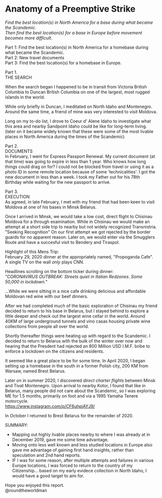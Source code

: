 # Anatomy of a Preemptive Strike
_Find the best location(s) in North America for a base during what became the Scandemic._  
_Then find the best location(s) for a base in Europe before movement becomes more difficult._

Part 1: Find the best location(s) in North America for a homebase during what became the Scandemic.  
Part 2: New travel documents  
Part 3: Find the best location(s) for a homebase in Europe.


Part 1.  
THE SEARCH 

When the search began I happened to be in transit from Victoria British Columbia to Duncan British Columbia on one of the largest, most rugged islands in the world.

While only briefly in Duncan, I meditated on North Idaho and Montenegro. Around the same time, a friend of mine was very interested to visit Moldova. 


Long on my to-do list, I drove to Coeur d' Alene Idaho to investigate what this area and nearby Sandpoint Idaho could be like for long-term living.
(later on it became widely known that these were some of the most livable places in North America during the times of the Scandemic)

Part 2.  
DOCUMENTS  
In February, I went for Express Passport Renewal. My current document (at that time) was going to expire in less than 1 year. Who knows how long things could drag on for? I could not be blocked from travel or using it as a photo ID in some remote location because of some 'technicalities'. I got the new document in less than a week. I took my Father out for his 78th Birthday while waiting for the new passport to arrive.

Part 3.  
EXECUTION  
As agreed, in late February, I met with my friend that had been keen to visit Moldova at one of his bases in Minsk Belarus. 

Once I arrived in Minsk, we would take a low cost, direct flight to Chisinau Moldova for a through examination. While in Chisinau we would make an attempt at a short side trip to nearby but not widely recognized Transnistria. "Seeking Recognition"
On our first attempt we got rejected by the border guards for no apparent reason. Later on, we would enter via the Smugglers Route and have a succesful visit to Bendery and Tiraspol.

Highlight of this Mens Trip:  
February 29, 2020 dinner at the appropriately named, "Propoganda Cafe".  
A single TV on the wall _only_ plays CNN.  

Headlines scrolling on the bottom ticker during dinner:  
_"CORONAVIRUS OUTBREAK: Streets quiet in Italian Redzones. Some 50,000 in lockdown."_

...While we were sitting in a nice cafe drinking delicious and affordable Moldovan red wine with our beef dinners. 

After we had completed much of the basic exploration of Chisinau my friend decided to return to his base in Belarus, but I stayed behind to explore a little deeper and check out the largest wine cellar in the world. Around 40KM of large underground tunnels and vino casas housing private wine collections from people all over the world.

Shortly thereafter things were heating up with regard to the Scandemic. I decided to return to Belarus with the bulk of the winter over now and hearing that the Presdent had rejected an 800 Million USD I.M.F. bribe to enforce a lockdown on the citizens and residents.


It seemed like a great place to be for some time. In April 2020, I began setting up a homebase in the south in a former Polish city, 200 KM from Warsaw, named Brest Belarus.

Later on in summer 2020, I discovered _direct charter flights_ between Minsk and Tivat Montenegro. Upon arrival to nearby Kotor, I found that like in Belarus, many people did not care about the Scandemic, so I was exploring ME for 1.5 months, primarily on foot and via a 1995 Yamaha Tenere motorcycle.  
https://www.instagram.com/p/CF6uhpjAYJ9/

In October I returned to Brest Belarus for the remainder of 2020.

SUMMARY:  
- Mapping out highly livable places nearby to where I was already at in December 2019, gave me some time advantage.
- Moving onto less well known and less studied locations in Europe also gave me advantage of gaining first hand insights, rather than speculation and 2nd hand reports.
- IF I was for some reason, after multiple attempts and failures in various Europe locations, I was forced to return to the country of my Citizenship... based on my early evidece collection in North Idaho, I would have a good target to aim for.

Hope you enjoyed this report.  
@roundtheworldman
